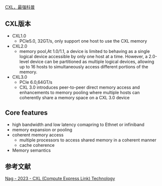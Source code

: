 
[CXL，最强科普](https://mp.weixin.qq.com/s?__biz=Mzg2NDgzNTQ4MA==&mid=2247749286&idx=1&sn=abbbbf641ff9dd21f9a7a45824c7b048&chksm=ce6e0c51f919854701ad321b572554de18fea32349e938afee1467f14bf4b6df09b91e5c1c8c#rd)
## CXL版本
- CXL1.0
	- PCIe5.0, 32GT/s, only support one host to use the CXL memory
- CXL2.0
	- memory pool,At 1.0/1.1, a device is limited to behaving as a single logical device accessible by only one host at a time. However, a 2.0-level device can be partitioned as multiple logical devices, allowing up to 16 hosts to simultaneously access different portions of the memory.
- CXL3.0
	- PCIe 6.0,64GT/s
	- CXL 3.0 introduces peer-to-peer direct memory access and enhancements to memory pooling where multiple hosts can coherently share a memory space on a CXL 3.0 device
## Core features
- high bandwidth and low latency comapring to Ethnet or infiniband
- memory expansion or pooling
- coherent memory access
	- multiple processors to access shared memory in a coherent manner
	- cache coherence
- Memory semantics

## 参考文献
[Nag - 2023 - CXL (Compute Express Link) Technology](../../../zotero/storage/ZG453YXQ/Nag%20-%202023%20-%20CXL%20(Compute%20Express%20Link)%20Technology.pdf)
